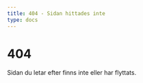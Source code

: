 ```yaml
---
title: 404 - Sidan hittades inte
type: docs
---
```


# 404

Sidan du letar efter finns inte eller har flyttats.
